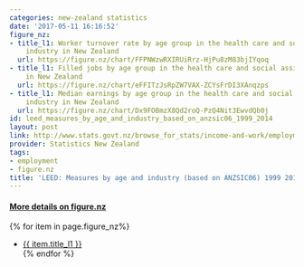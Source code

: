 ```yaml
---
categories: new-zealand statistics
date: '2017-05-11 16:16:52'
figure_nz:
- title_l1: Worker turnover rate by age group in the health care and social assistance
    industry in New Zealand
  url: https://figure.nz/chart/FFPNWzwRXIRUiRrz-HjPu8zM83bjIYqoq
- title_l1: Filled jobs by age group in the health care and social assistance industry
    in New Zealand
  url: https://figure.nz/chart/eFFITzJsRpZW7VAX-ZCYsFrDI3XAnqzps
- title_l1: Median earnings by age group in the health care and social assistance
    industry in New Zealand
  url: https://figure.nz/chart/Dx9FOBmzX8Qd2roQ-PzQ4Nit3EwvdQb0j
id: leed_measures_by_age_and_industry_based_on_anzsic06_1999_2014
layout: post
link: http://www.stats.govt.nz/browse_for_stats/income-and-work/employment_and_unemployment/leed-annual-technical-notes.aspx
provider: Statistics New Zealand
tags:
- employment
- figure.nz
title: 'LEED: Measures by age and industry (based on ANZSIC06) 1999 2014'
---
```


<h4><u> More details on figure.nz</u></h4>
{% for item in page.figure_nz%}
<ul class="post-list">
    <li><a href="{{ item.url }}">{{ item.title_l1 }}</a></li>
{% endfor %}
</ul>
